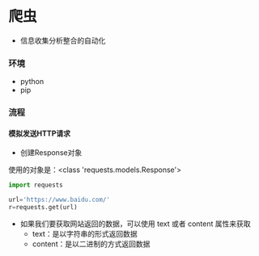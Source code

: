 # 爬虫

- 信息收集分析整合的自动化

### 环境

- python
- pip

### 流程

#### 模拟发送HTTP请求

- 创建Response对象

使用的对象是：<class 'requests.models.Response'>

```python
import requests

url='https://www.baidu.com/'
r=requests.get(url)
```

- 如果我们要获取网站返回的数据，可以使用 text 或者 content 属性来获取
  - text：是以字符串的形式返回数据
  - content：是以二进制的方式返回数据